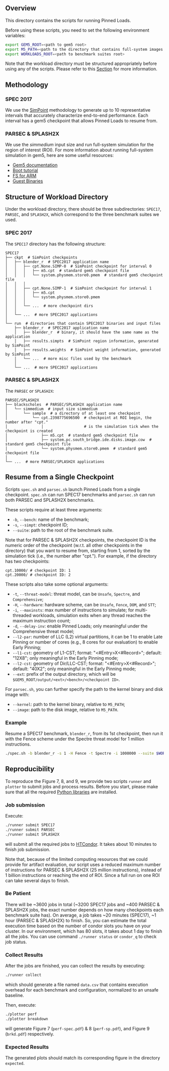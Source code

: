 ## Overview
This directory contains the scripts for running Pinned Loads.

Before using these scripts, you need to set the following environment variables:
```bash
export GEM5_ROOT=<path to gem5 root>
export M5_PATH=<path to the directory that contains full-system images and disks>
export WORKLOADS_ROOT=<path to benchmark suites root>
```

Note that the workload directory must be structured appropriately before using any of the scripts.
Please refer to this [Section](#Structure-of-Workload-Directory) for more information.

## Methodology
### SPEC 2017
We use the [SimPoint](http://cseweb.ucsd.edu/~calder/simpoint/) methodology
to generate up to 10 representative intervals that accurately characterize
end-to-end performance. Each interval has a gem5 checkpoint that allows
Pinned Loads to resume from.

### PARSEC & SPLASH2X
We use the *simmedium* input size and run full-system simulation for
the region of interest (ROI).
For more information about running full-system simulation in gem5,
here are some useful resources:
- [Gem5 documentation](https://www.gem5.org/documentation/general_docs/fullsystem/disks)
- [Boot tutorial](https://gem5art.readthedocs.io/en/latest/tutorials/boot-tutorial.html)
- [FS for ARM](https://github.com/arm-university/arm-gem5-rsk/wiki#3-fs-benchmarks)
- [Guest Binaries](https://www.gem5.org/documentation/general_docs/fullsystem/guest_binaries)

## Structure of Workload Directory
Under the workload directory, there should be three subdirectories: `SPEC17`,
`PARSEC`, and `SPLASH2X`, which correspond to the three benchmark suites we used.

### SPEC 2017
The `SPEC17` directory has the following structure:
```
SPEC17
├── ckpt  # SimPoint checkpoints
│   ├── blender_r  # SPEC2017 application name
│   │   ├── cpt.None.SIMP-0  # SimPoint checkpoint for interval 0
│   │   │   ├── m5.cpt  # standard gem5 checkpoint file
│   │   │   └── system.physmem.store0.pmem  # standard gem5 checkpoint file
│   │   │
│   │   ├── cpt.None.SIMP-1  # SimPoint checkpoint for interval 1
│   │   │   ├── m5.cpt
│   │   │   └── system.physmem.store0.pmem
│   │   │
│   │   └── ...  # more checkpoint dirs
│   │
│   └── ...  # more SPEC2017 applications
│
└── run  # directories that contain SPEC2017 binaries and input files
    ├── blender_r  # SPEC2017 application name
    │   ├── blender_r  # binary, it should have the same name as the application
    │   ├── results.simpts  # SimPoint region information, generated by SimPoint
    │   ├── results.weights  # SimPoint weight information, generated by SimPoint
    │   └── ...  # more misc files used by the benchmark
    │
    └── ...  # more SPEC2017 applications
```

### PARSEC & SPLASH2X
The `PARSEC` or `SPLASH2X`:
```
PARSEC/SPLASH2X
├── blackscholes  # PARSEC/SPLASH2X application name
│   └── simmedium  # input size simmedium
│       └── sample  # a directory of at least one checkpoint
│           └── cpt.2398775696500  # checkpoint at ROI begin, the number after "cpt."
│               │                  # is the simulation tick when the checkpoint is created
│               ├── m5.cpt  # standard gem5 checkpoint file
│               ├── system.pc.south_bridge.ide.disks.image.cow  # standard gem5 checkpoint file
│               └── system.physmem.store0.pmem  # standard gem5 checkpoint file
│
└── ...  # more PARSEC/SPLASH2X applications
```

## Resume from a Single Checkpoint
Scripts `spec.sh` and `parsec.sh` launch Pinned Loads from a single checkpoint.
`spec.sh` can run SPEC17 benchmarks and `parsec.sh` can run both PARSEC and SPLASH2X
benchmarks.

These scripts require at least three arguments:
- `-b`, `--bench`: name of the benchmark;
- `-s`, `--simpt`: checkpoint ID;
- `--suite`: path to the root of the benchmark suite.

Note that for PARSEC & SPLASH2X checkpoints, the checkpoint ID is the numeric
order of the checkpoint (w.r.t. all other checkpoints in the directory)
that you want to resume from, starting from 1, sorted by the simulation tick
(i.e., the number after "cpt.").
For example, if the directory has two checkpoints:
```
cpt.10000/ # checkpoint ID: 1
cpt.20000/ # checkpoint ID: 2
```

These scripts also take some optional arguments:
- `-t`, `--threat-model`: threat model, can be `Unsafe`, `Spectre`, and `Comprehensive`;
- `-H`, `--hardware`: hardware scheme, can be `Unsafe`, `Fence`, `DOM`, and `STT`;
- `-i`, `--maxinsts`: max number of instructions to simulate; for multi-threaded workloads, simulation exits when any thread reaches the maximum instruction count;
- `-d`, `--delay-inv`: enable Pinned Loads; only meaningful under the Comprehensive threat model;
- `--l2-par`: number of LLC (L2) virtual partitions, it can be 1 to enable Late Pinning or number of cores (e.g., 8 cores for our evaluation) to enable Early Pinning;
- `--l1-cst`: geometry of L1-CST; format: "<#Entry>X<#Record>"; default: "12X8"; only meaningful in the Early Pinning mode;
- `--l2-cst`: geometry of Dir/LLC-CST; format: "<#Entry>X<#Record>"; default: "40X2"; only meaningful in the Early Pinning mode;
- `--ext`: prefix of the output directory, which will be `$GEM5_ROOT/output/<ext>/<bench>/<checkpoint ID>`.


For `parsec.sh`, you can further specify the path to the kernel binary and disk image with:
- `--kernel`: path to the kernel binary, relative to `M5_PATH`;
- `--image`: path to the disk image, relative to `M5_PATH`.

### Example
Resume a SPEC17 benchmark, `blender_r`, from its 1st checkpoint,
then run it with the Fence scheme under the Spectre threat model for 1 million instructions.
```bash
./spec.sh -b blender_r -s 1 -H Fence -t Spectre -i 1000000 --suite $WORKLOADS_ROOT/SPEC17
```

## Reproducibility
To reproduce the Figure 7, 8, and 9,
we provide two scripts `runner` and `plotter` to submit jobs and process results.
Before you start, please make sure that all the required [Python libraries](requirements.txt) are installed.

### Job submission
Execute:
```bash
./runner submit SPEC17
./runner submit PARSEC
./runner submit SPLASH2X
```
will submit all the required jobs to [HTCondor](https://research.cs.wisc.edu/htcondor/).
It takes about 10 minutes to finish job submission.

Note that, because of the limited computing resources that we could provide for artifact evaluation,
our script uses a reduced maximum number of instructions for PARSEC & SPLASH2X (25 million instructions),
instead of 1 billion instructions or reaching the end of ROI.
Since a full run on one ROI can take several days to finish.

### Be Patient
There will be ~3600 jobs in total (~3200 SPEC17 jobs and ~400 PARSEC & SPLASH2X jobs,
the exact number depends on how many checkpoints each benchmark suite has).
On average, a job takes ~20 minutes (SPEC17),
~1 hour (PARSEC & SPLASH2X) to finish.
So, you can estimate the total execution time based on the number of condor slots you have on your cluster.
In our environment, which has 80 slots, it takes about 1 day to finish all the jobs.
You can use command `./runner status` or `condor_q` to check job status.

### Collect Results
After the jobs are finished, you can collect the results by executing:
```bash
./runner collect
```
which should generate a file named `data.csv`
that contains execution overhead for each benchmark and configuration,
normalized to an unsafe baseline.

Then, execute:
```bash
./plotter perf
./plotter breakdown
```
will generate Figure 7 (`perf-spec.pdf`) & 8 (`perf-sp.pdf`),
and Figure 9 (`brkd.pdf`) respectively.

### Expected Results
The generated plots should match its corresponding figure
in the directory `expected`.
